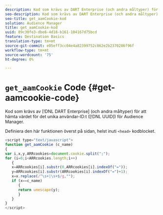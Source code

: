 ```yaml
---
description: Kod som krävs av DART Enterprise (och andra måltyper) för att hämta UUID-värdet (Audience Manager unique user ID).
seo-description: Kod som krävs av DART Enterprise (och andra måltyper) för att hämta UUID-värdet (Audience Manager unique user ID).
seo-title: get_aamCookie-kod
solution: Audience Manager
title: get_aamCookie-kod
uuid: 89c30fe3-dbe6-4d18-b161-104167d75bcd
feature: Destination Basics
translation-type: tm+mt
source-git-commit: e05eff3cc04e4a82399752c862e2b2370286f96f
workflow-type: tm+mt
source-wordcount: '75'
ht-degree: 0%

---
```



# `get_aamCookie` Code {#get-aamcookie-code}

Kod som krävs av [!DNL DART Enterprise] (och andra måltyper) för att hämta värdet för det unika användar-ID:t ([!DNL UUID]) för Audience Manager.

Definiera den här funktionen överst på sidan, helst inuti `<head>` kodblocket.

<!-- r_aam_de_cookie.xml -->

```js
<script type="text/javascript">
function get_aamCookie (c_name)
{
var i,x,y,ARRcookies=document.cookie.split(";");
for (i=0;i<ARRcookies.length;i++)
   {
   x=ARRcookies[i].substr(0,ARRcookies[i].indexOf("="));
   y=ARRcookies[i].substr(ARRcookies[i].indexOf("=")+1);
   x=x.replace(/^\s+|\s+$/g,"");
   if (x==c_name)
      { 
      return unescape(y);
      }
   }
}
</script>
```

